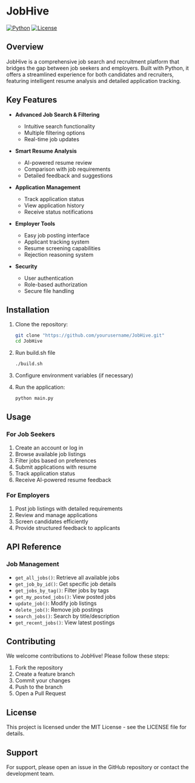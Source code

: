 # JobHive

[![Python](https://img.shields.io/badge/python-3.6%2B-blue.svg)](https://www.python.org/downloads/)
[![License](https://img.shields.io/badge/license-MIT-green.svg)](https://opensource.org/licenses/MIT)

## Overview

JobHive is a comprehensive job search and recruitment platform that bridges the gap between job seekers and employers. Built with Python, it offers a streamlined experience for both candidates and recruiters, featuring intelligent resume analysis and detailed application tracking.

## Key Features

- **Advanced Job Search & Filtering**
  - Intuitive search functionality
  - Multiple filtering options
  - Real-time job updates

- **Smart Resume Analysis**
  - AI-powered resume review
  - Comparison with job requirements
  - Detailed feedback and suggestions

- **Application Management**
  - Track application status
  - View application history
  - Receive status notifications

- **Employer Tools**
  - Easy job posting interface
  - Applicant tracking system
  - Resume screening capabilities
  - Rejection reasoning system

- **Security**
  - User authentication
  - Role-based authorization
  - Secure file handling

## Installation

1. Clone the repository:
   ```bash
   git clone "https://github.com/yourusername/JobHive.git"
   cd JobHive
   ```

2. Run build.sh file
   ```bash
   ./build.sh
   ```

3. Configure environment variables (if necessary)

4. Run the application:
   ```bash
   python main.py
   ```

## Usage

### For Job Seekers

1. Create an account or log in
2. Browse available job listings
3. Filter jobs based on preferences
4. Submit applications with resume
5. Track application status
6. Receive AI-powered resume feedback

### For Employers

1. Post job listings with detailed requirements
2. Review and manage applications
3. Screen candidates efficiently
4. Provide structured feedback to applicants

## API Reference

### Job Management

- `get_all_jobs()`: Retrieve all available jobs
- `get_job_by_id()`: Get specific job details
- `get_jobs_by_tag()`: Filter jobs by tags
- `get_my_posted_jobs()`: View posted jobs
- `update_job()`: Modify job listings
- `delete_job()`: Remove job postings
- `search_jobs()`: Search by title/description
- `get_recent_jobs()`: View latest postings

## Contributing

We welcome contributions to JobHive! Please follow these steps:

1. Fork the repository
2. Create a feature branch
3. Commit your changes
4. Push to the branch
5. Open a Pull Request

## License

This project is licensed under the MIT License - see the LICENSE file for details.

## Support

For support, please open an issue in the GitHub repository or contact the development team.